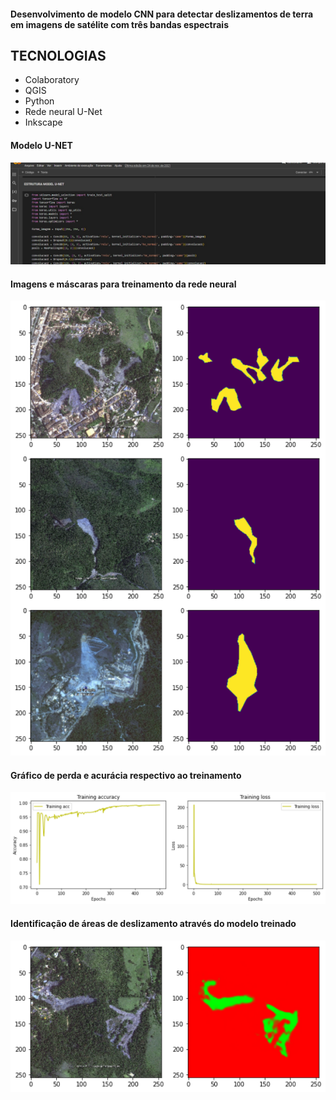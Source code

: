 <h4>Desenvolvimento de modelo CNN para detectar deslizamentos de terra em imagens de satélite com três bandas espectrais</h4>

## TECNOLOGIAS
* Colaboratory
* QGIS 
* Python
* Rede neural U-Net
* Inkscape

<h4>Modelo U-NET</h4>

<img src="https://github.com/BSFernando/PROJETOS_CV/blob/main/imgs/satelite/modelo_unet.jpg" alt="alt text" width="600px">

<h4>Imagens e máscaras para treinamento da rede neural</h4>

<img src="https://github.com/BSFernando/PROJETOS_CV/blob/main/imgs/satelite/treinamento.png" alt="alt text" width="600px">

<h4>Gráfico de perda e acurácia respectivo ao treinamento</h4>

<img src="https://github.com/BSFernando/PROJETOS_CV/blob/main/imgs/satelite/graficos.png" alt="alt text" width="600px">


<h4>Identificação de áreas de deslizamento através do modelo treinado</h4>

<img src="https://github.com/BSFernando/PROJETOS_CV/blob/main/imgs/satelite/saida.png" alt="alt text" width="600px">


